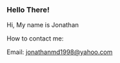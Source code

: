 ### Hello There!
Hi, My name is Jonathan

How to contact me:
  
  
  Email: jonathanmd1998@yahoo.com
